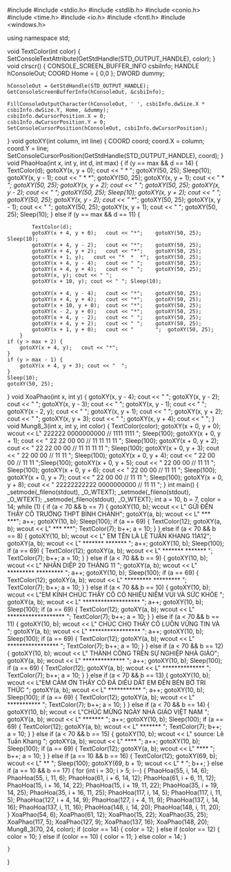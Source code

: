 #include <iostream>
#include <stdio.h>
#include <stdlib.h>
#include <conio.h>
#include <time.h>
#include <io.h>
#include <fcntl.h>
#include <windows.h>

using namespace std;

void TextColor(int color) {
	SetConsoleTextAttribute(GetStdHandle(STD_OUTPUT_HANDLE), color);
}
void clrscr() {
	CONSOLE_SCREEN_BUFFER_INFO	csbiInfo;
	HANDLE	hConsoleOut;
	COORD	Home = { 0,0 };
	DWORD	dummy;

	hConsoleOut = GetStdHandle(STD_OUTPUT_HANDLE);
	GetConsoleScreenBufferInfo(hConsoleOut, &csbiInfo);

	FillConsoleOutputCharacter(hConsoleOut, ' ', csbiInfo.dwSize.X * csbiInfo.dwSize.Y, Home, &dummy);
	csbiInfo.dwCursorPosition.X = 0;
	csbiInfo.dwCursorPosition.Y = 0;
	SetConsoleCursorPosition(hConsoleOut, csbiInfo.dwCursorPosition);
}
void gotoXY(int column, int line) {
	COORD coord;
	coord.X = column;
	coord.Y = line;
	SetConsoleCursorPosition(GetStdHandle(STD_OUTPUT_HANDLE), coord);
}
void PhaoHoa(int x, int y, int d, int max) {
	if (y == max && d == 14) {
		TextColor(d);
		gotoXY(x, y + 0); 	cout << "    * ";	gotoXY(50, 25); Sleep(10);
		gotoXY(x, y - 1); 	cout << "  *   *";	gotoXY(50, 25);
		gotoXY(x, y + 1); 	cout << "  *   *";	gotoXY(50, 25);
		gotoXY(x, y + 2); 	cout << "	        ";	gotoXY(50, 25);
		gotoXY(x, y - 2); 	cout << "	        ";	gotoXY(50, 25); Sleep(10);
		gotoXY(x, y + 2); 	cout << "*       *";	gotoXY(50, 25);
		gotoXY(x, y - 2); 	cout << "*       *";	gotoXY(50, 25);
		gotoXY(x, y - 1); 	cout << "       ";	gotoXY(50, 25);
		gotoXY(x, y + 1); 	cout << "       ";	gotoXY(50, 25); Sleep(10);
	}
	else
		if (y == max && d == 11) {

			TextColor(d);
			gotoXY(x + 4, y + 0); 	cout << "*";	gotoXY(50, 25); Sleep(10);
			gotoXY(x + 4, y - 2); 	cout << "*";	gotoXY(50, 25);
			gotoXY(x + 4, y + 2); 	cout << "*";	gotoXY(50, 25);
			gotoXY(x + 1, y); 	cout << "*  *  *";	gotoXY(50, 25);
			gotoXY(x + 4, y - 4); 	cout << " ";	gotoXY(50, 25);
			gotoXY(x + 4, y + 4); 	cout << " ";	gotoXY(50, 25);
			gotoXY(x, y); cout << " ";
			gotoXY(x + 10, y); cout << " "; Sleep(10);

			gotoXY(x + 4, y - 4); 	cout << "*";	gotoXY(50, 25);
			gotoXY(x + 4, y + 4); 	cout << "*";	gotoXY(50, 25);
			gotoXY(x + 10, y + 0); 	cout << "*";	gotoXY(50, 25);
			gotoXY(x - 2, y + 0); 	cout << "*";	gotoXY(50, 25);
			gotoXY(x + 4, y - 2); 	cout << " ";	gotoXY(50, 25);
			gotoXY(x + 4, y + 2); 	cout << " ";	gotoXY(50, 25);
			gotoXY(x + 1, y + 0); 	cout << "       ";	gotoXY(50, 25);
		}
	if (y > max + 2) {
		gotoXY(x + 4, y); 	cout << "*";
	}
	if (y > max - 1) {
		gotoXY(x + 4, y + 3); cout << "  ";
	}
	Sleep(10);
	gotoXY(50, 25);
}
void XoaPhao(int x, int y) {
	gotoXY(x, y - 4); cout << "                 ";
	gotoXY(x, y - 2); cout << "                 ";
	gotoXY(x, y - 3); cout << "                 ";
	gotoXY(x, y - 1); cout << "                 ";
	gotoXY(x - 2, y); cout << "                 ";
	gotoXY(x, y + 1); cout << "                 ";
	gotoXY(x, y + 2); cout << "                 ";
	gotoXY(x, y + 3); cout << "                 ";
	gotoXY(x, y + 4); cout << "                 ";
}
void Mung8_3(int x, int y, int color) {
	TextColor(color);
	gotoXY(x + 0, y + 0); wcout << L"     222222            0000000000              //     1111       1111    ";	Sleep(100);
	gotoXY(x + 0, y + 1); cout << "     22      22        00          00           //    11  11     11  11    "; Sleep(100);
	gotoXY(x + 0, y + 2); cout << "    22       22        00          00          //    11   11    11   11    "; Sleep(100);
	gotoXY(x + 0, y + 3); cout << "            22         00          00         //          11         11    "; Sleep(100);
	gotoXY(x + 0, y + 4); cout << "           22          00          00        //           11         11    ";Sleep(100);
	gotoXY(x + 0, y + 5); cout << "          22           00          00       //            11         11    "; Sleep(100);
	gotoXY(x + 0, y + 6); cout << "        22             00          00      //             11         11    "; Sleep(100);
	gotoXY(x + 0, y + 7); cout << "      22               00          00     //              11         11    "; Sleep(100);
	gotoXY(x + 0, y + 8); cout << "     22222222222         0000000000      //               11         11    ";
}
int main() {
	_setmode(_fileno(stdout), _O_WTEXT);
	_setmode(_fileno(stdout), _O_WTEXT);
	_setmode(_fileno(stdout), _O_WTEXT);
	int a = 10, b = 7, color = 14;
	while (1) {
		if (a < 70 && b == 7) {
			gotoXY(10, b);	wcout << L"       GỬI ĐẾN THẦY CÔ TRƯỜNG THPT BÌNH CHÁNH";
			gotoXY(a, b);	wcout << L"              ***       ***";
			a++;
			gotoXY(10, b);
			Sleep(100);
			if (a == 69) {
				TextColor(12);
				gotoXY(a, b);	wcout << L"              ***       ***";
				TextColor(7);
				b++;
				a = 10;
			}
		}
		else
			if (a < 70 && b == 8) {
				gotoXY(10, b);	wcout << L"      EM TÊN LÀ LÊ TUẤN KHANG 11A12";
				gotoXY(a, b);	wcout << L"            *******   ******* ";
				a++;
				gotoXY(10, b);
				Sleep(100);
				if (a == 69) {
					TextColor(12);
					gotoXY(a, b);	wcout << L"            *******   ******* ";
					TextColor(7);
					b++;
					a = 10;
				}
			}
			else
				if (a < 70 && b == 9) {
					gotoXY(10, b);	wcout << L"   NHÂN DIỆP 20 THÁNG 11 ";
					gotoXY(a, b);	wcout << L"           ********* ********* ";
					a++;
					gotoXY(10, b);
					Sleep(100);
					if (a == 69) {
						TextColor(12);
						gotoXY(a, b);	wcout << L"           ********* ********* ";
						TextColor(7);
						b++;
						a = 10;
					}
				}
				else
					if (a < 70 && b == 10) {
						gotoXY(10, b);	wcout << L"EM KÍNH CHÚC THẦY CÔ CÓ NHIỀU NIỀM VUI VÀ SỨC KHỎE ";
						gotoXY(a, b);	wcout << L"           ******************* ";
						a++;
						gotoXY(10, b);
						Sleep(100);
						if (a == 69) {
							TextColor(12);
							gotoXY(a, b);	wcout << L"           ******************* ";
							TextColor(7);
							b++;
							a = 10;
						}
					}
					else
						if (a < 70 && b == 11) {
							gotoXY(10, b);	wcout << L" CHÚC CHO THẦY CÔ LUÔN VỮNG TIN VÀ ";
							gotoXY(a, b);	wcout << L"            ***************** ";
							a++;
							gotoXY(10, b);
							Sleep(100);
							if (a == 69) {
								TextColor(12);
								gotoXY(a, b);	wcout << L"            ***************** ";
								TextColor(7);
								b++;
								a = 10;
							}
						}
						else
							if (a < 70 && b == 12) {
								gotoXY(10, b);	wcout << L" THÀNH CÔNG TRÊN SỰ NGHIỆP NHÀ GIÁO";
								gotoXY(a, b);	wcout << L"              **************                 ";
								a++;
								gotoXY(10, b);
								Sleep(100);
								if (a == 69) {
									TextColor(12);
									gotoXY(a, b);	wcout << L"              **************                 ";
									TextColor(7);
									b++;
									a = 10;
								}
							}
							else
								if (a < 70 && b == 13) {
									gotoXY(10, b);	wcout << L"EM CẢM ƠN THẦY CÔ ĐÃ DIỀU DẮT EM ĐẾN BÉN BỜ TRI THỨC ";
									gotoXY(a, b);	wcout << L"               ***********                               ";
									a++;
									gotoXY(10, b);
									Sleep(100);
									if (a == 69) {
										TextColor(12);
										gotoXY(a, b);	wcout << L"               ***********                               ";
										TextColor(7);
										b++;
										a = 10;
									}
								}
								else
									if (a < 70 && b == 14) {
										gotoXY(10, b);	wcout << L"CHÚC MỪNG NGÀY NHÀ GIÁO VIỆT NAM    ";
										gotoXY(a, b);	wcout << L"                 *******                              ";
										a++;
										gotoXY(10, b);
										Sleep(100);
										if (a == 69) {
											TextColor(12);
											gotoXY(a, b);	wcout << L"                 *******                              ";
											TextColor(7);
											b++;
											a = 10;
										}
									}
									else
										if (a < 70 && b == 15) {
											gotoXY(10, b);	wcout << L" source: Lê Tuấn Khang  ";
											gotoXY(a, b);	wcout << L"                   ****                         ";
											a++;
											gotoXY(10, b);
											Sleep(100);
											if (a == 69) {
												TextColor(12);
												gotoXY(a, b);	wcout << L"                   ****                         ";
												b++;
												a = 10;
											}
										}
										else
											if (a == 10 && b == 16) {
												TextColor(12);
												gotoXY(69, b); wcout << L"                     **                     ";	Sleep(100);
												gotoXY(69, b + 1);	wcout << L"                       *                     ";
												b++;
											}
											else
												if (a == 10 && b == 17) {
													for (int i = 30; i > 5; i--) {
														PhaoHoa(55, i, 14, 6);
														PhaoHoa(55, i, 11, 6);
														PhaoHoa(61, i + 6, 14, 12);
														PhaoHoa(61, i + 6, 11, 12);
														PhaoHoa(15, i + 16, 14, 22);
														PhaoHoa(15, i + 19, 11, 22);
														PhaoHoa(35, i + 19, 14, 25);
														PhaoHoa(35, i + 16, 11, 25);
														PhaoHoa(117, i, 14, 5);
														PhaoHoa(117, i, 11, 5);
														PhaoHoa(127, i + 4, 14, 9);
														PhaoHoa(127, i + 4, 11, 9);
														PhaoHoa(137, i, 14, 16);
														PhaoHoa(137, i, 11, 16);
														PhaoHoa(148, i, 14, 20);
														PhaoHoa(148, i, 11, 20);
													}
													XoaPhao(54, 6);
													XoaPhao(61, 12);
													XoaPhao(15, 22);
													XoaPhao(35, 25);
													XoaPhao(117, 5);
													XoaPhao(127, 9);
													XoaPhao(137, 16);
													XoaPhao(148, 20);
													Mung8_3(70, 24, color);
													if (color == 14) {
														color = 12;
													}
													else
														if (color == 12) {
															color = 10;
														}
														else
															if (color == 10) {
																color = 11;
															}
															else
																color = 14;
												}

	}
}
